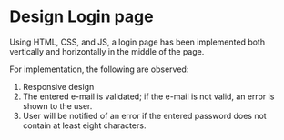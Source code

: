 # Design Login page

Using HTML, CSS, and JS, a login page has been implemented both vertically and horizontally in the middle of the page.

For implementation, the following are observed:
1. Responsive design
2. The entered e-mail is validated; if the e-mail is not valid, an error is shown to the user.
3. User will be notified of an error if the entered password does not contain at least eight characters.
